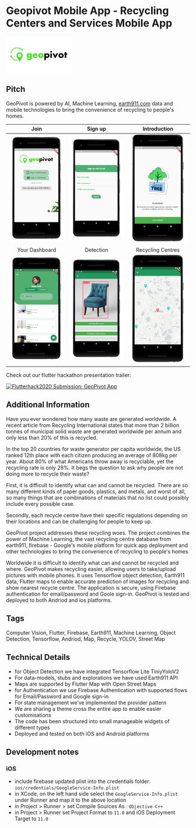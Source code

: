 # Geopivot Mobile App - Recycling Centers and Services Mobile App

<img src="./assets/logo.png" width="180">

## Pitch

GeoPivot is powered by AI, Machine Learning, [earth911.com](earth911.com) data and mobile technologies to bring the convenience of recycling to people's homes.

| Join  | Sign up | Introduction |
| :-----------: | :-----------: | :-----------: |
| <img src="./assets/screenshots/screenshot1.png" width="350"> | <img src="./assets/screenshots/screenshot2.png" width="350"> | <img src="./assets/screenshots/screenshot3.png" width="350"> |
| Your Dashboard  | Detection | Recycling Centres |
| <img src="./assets/screenshots/screenshot4.png" width="350"> | <img src="./assets/screenshots/screenshot5.png" width="350"> | <img src="./assets/screenshots/screenshot6.png" width="350"> |

Check out our flutter hackathon presentation trailer:

[<img src="https://img.youtube.com/vi/mo0US3lpGYI/0.jpg" width="180" title="Flutterhack2020 Submission: GeoPivot App">](https://youtu.be/mo0US3lpGYI)

## Additional Information

Have you ever wondered how many waste are generated worldwide. A recent article from Recycling International states that more than 2 billion tonnes of municipal solid waste are generated worldwide per annum and only less than 20% of this is recycled.

In the top 20 countries for waste generator per capita worldwide, the US ranked 12th place with each citizen producing an average of 808kg per year. About 80% of what Americans throw away is recyclable, yet the recycling rate is only 28%.
It begs the question to ask why people are not doing more to recycle their waste?

First, it is difficult to identify what can and cannot be recycled. There are so many different kinds of paper goods, plastics, and metals, and worst of all, so many things that are combinations of materials that no list could possibly include every possible case.

Secondly, each recycle centre have their specific regulations depending on their locations and can be challenging for people to keep up.

GeoPivot project addresses these recycling woes. The project combines the power of Machine Learning, the vast recycling centre database from earth911, firebase - Google's mobile platform for quick app deployment and other technologies to bring the convenience of recycling to people's homes


Worldwide it is difficult to identify what can and cannot be recycled and where.
GeoPivot makes recycling easier, allowing users to take/upload pictures with mobile phones. It uses Tensorflow object detection, Earth911 data, Flutter maps to enable accurate prediction of images for recycling and show nearest recycle centre. The application is secure, using Firebase authentication for email/password and Goole sign-in. GeoPivot is tested and deployed to both Andriod and ios platforms.

## Tags

Computer Vision, Flutter, Firebase, Earth911, Machine Learning, Object Detection, Tensorflow, Andriod, Map, Recycle, YOLOV, Street Map

## Technical Details

* for Object Detection we have integrated Tensorflow Lite TiniyYoloV2
* For data-models, stubs and explorations we  have used Earth911 API
* Maps are supported by Flutter Map with Open Street Maps
* for Authentication we use  Firebase Authentication with supported flows for Email/Password  and Google sign-in
* For state management we’ve implemented the provider pattern
* We are sharing a theme cross the entire app to enable easier customisations 
* The code has been structured into small manageable widgets of different types
* Deployed and tested on both iOS and Android platforms

## Development notes 

### iOS
- include firebase updated plist into the credentials folder: `ios/credentials/GoogleService-Info.plist`
- in XCode, on the left hand side select the `GoogleService-Info.plist` under Runner and map it to the above location
- in Project > Runner > set Compile Sources As : `Objective-C++`
- in Project > Runner set Project Format to `11.0` and iOS Deployment Target to `11.0`